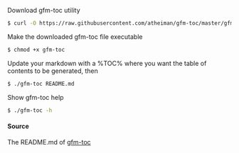 Download gfm-toc utility
```bash
$ curl -O https://raw.githubusercontent.com/atheiman/gfm-toc/master/gfm-toc
```

Make the downloaded gfm-toc file executable
```bash
$ chmod +x gfm-toc
```

Update your markdown with a %TOC% where you want the table of contents to be generated, then
```bash
$ ./gfm-toc README.md
```

Show gfm-toc help
```bash
$ ./gfm-toc -h
```

#### Source
The README.md of [gfm-toc](https://github.com/atheiman/gfm-toc)
